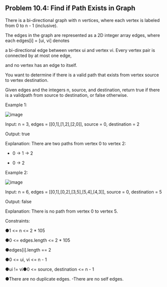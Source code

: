 <h2>Problem 10.4: Find if Path Exists in Graph</h2>

There is a bi-directional graph with n vertices, where each vertex is labeled from 0 to n - 1 (inclusive). 

The edges in the graph are represented as a 2D integer array edges, where each edges[i] = [ui, vi] denotes 

a bi-directional edge between vertex ui and vertex vi. Every vertex pair is connected by at most one edge, 

and no vertex has an edge to itself. 

You want to determine if there is a valid path that exists from vertex source to vertex destination. 

Given edges and the integers n, source, and destination, return true if there is a validpath from source to destination, or false otherwise.

Example 1:

![image](https://user-images.githubusercontent.com/46132450/230534444-d5aba0b8-29a6-48f6-9748-461b82dc8157.png)

Input: n = 3, edges = [[0,1],[1,2],[2,0]], source = 0, destination = 2

Output: true

Explanation: There are two paths from vertex 0 to vertex 2:

- 0 → 1 → 2

- 0 → 2

Example 2:

![image](https://user-images.githubusercontent.com/46132450/230534486-81deb164-62c2-45f3-aff7-7a7c2e945133.png)

Input: n = 6, edges = [[0,1],[0,2],[3,5],[5,4],[4,3]], source = 0, destination = 5

Output: false

Explanation: There is no path from vertex 0 to vertex 5.

Constraints:

●1 <= n <= 2 * 105

●0 <= edges.length <= 2 * 105

●edges[i].length == 2

●0 <= ui, vi <= n - 1

●ui != vi●0 <= source, destination <= n - 1

●There are no duplicate edges. -There are no self edges.
